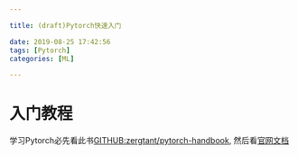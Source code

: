 ```yaml
---

title: (draft)Pytorch快速入门

date: 2019-08-25 17:42:56
tags: [Pytorch]
categories: [ML]

---
```



# 入门教程

学习Pytorch必先看此书[GITHUB:zergtant/pytorch-handbook][1], 然后看[官网文档][2]

[1]: https://github.com/zergtant/pytorch-handbook
[2]: https://pytorch.org/tutorials/

